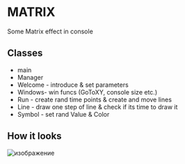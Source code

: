 # MATRIX
Some Matrix effect in console


## Classes
* main
* Manager
* Welcome - introduce & set parameters
* Windows- win funcs (GoToXY, console size etc.)
* Run - create rand time points & create and move lines
* Line - draw one step of line & check if its time to draw it
* Symbol - set rand Value & Color

## How it looks
![изображение](https://github.com/annybogatova/MATRIX/assets/96336462/968552d9-038f-4530-aaa2-659a5f1a6a64)
